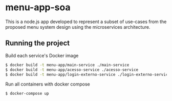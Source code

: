 # menu-app-soa

This is a node.js app developed to represent a subset of use-cases from the proposed menu system design using the microservices architecture.

## Running the project

Build each service's Docker image

```bash
$ docker build -t menu-app/main-service ./main-service
$ docker build -t menu-app/acesso-service ./acesso-service
$ docker build -t menu-app/login-externo-service ./login-externo-service
```

Run all containers with docker compose

```bash
$ docker-compose up
```
